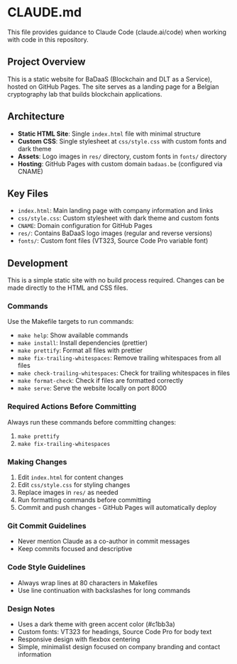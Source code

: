 # CLAUDE.md

This file provides guidance to Claude Code (claude.ai/code) when working with
code in this repository.

## Project Overview

This is a static website for BaDaaS (Blockchain and DLT as a Service), hosted on
GitHub Pages. The site serves as a landing page for a Belgian cryptography lab
that builds blockchain applications.

## Architecture

- **Static HTML Site**: Single `index.html` file with minimal structure
- **Custom CSS**: Single stylesheet at `css/style.css` with custom fonts and
  dark theme
- **Assets**: Logo images in `res/` directory, custom fonts in `fonts/`
  directory
- **Hosting**: GitHub Pages with custom domain `badaas.be` (configured via
  CNAME)

## Key Files

- `index.html`: Main landing page with company information and links
- `css/style.css`: Custom stylesheet with dark theme and custom fonts
- `CNAME`: Domain configuration for GitHub Pages
- `res/`: Contains BaDaaS logo images (regular and reverse versions)
- `fonts/`: Custom font files (VT323, Source Code Pro variable font)

## Development

This is a simple static site with no build process required. Changes can be made
directly to the HTML and CSS files.

### Commands

Use the Makefile targets to run commands:

- `make help`: Show available commands
- `make install`: Install dependencies (prettier)
- `make prettify`: Format all files with prettier
- `make fix-trailing-whitespaces`: Remove trailing whitespaces from all files
- `make check-trailing-whitespaces`: Check for trailing whitespaces in files
- `make format-check`: Check if files are formatted correctly
- `make serve`: Serve the website locally on port 8000

### Required Actions Before Committing

Always run these commands before committing changes:

1. `make prettify`
2. `make fix-trailing-whitespaces`

### Making Changes

1. Edit `index.html` for content changes
2. Edit `css/style.css` for styling changes
3. Replace images in `res/` as needed
4. Run formatting commands before committing
5. Commit and push changes - GitHub Pages will automatically deploy

### Git Commit Guidelines

- Never mention Claude as a co-author in commit messages
- Keep commits focused and descriptive

### Code Style Guidelines

- Always wrap lines at 80 characters in Makefiles
- Use line continuation with backslashes for long commands

### Design Notes

- Uses a dark theme with green accent color (#c1bb3a)
- Custom fonts: VT323 for headings, Source Code Pro for body text
- Responsive design with flexbox centering
- Simple, minimalist design focused on company branding and contact information
